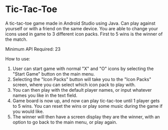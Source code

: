 # Tic-Tac-Toe
A tic-tac-toe game made in Android Studio using Java. Can play against yourself
or with a friend on the same device. You are able to change your icons used in game
to 3 different icon packs. First to 5 wins is the winner of the match.

Minimum API Required: 23

How to use:

1. User can start game with normal "X" and "O" icons by selecting the "Start Game" button on the main menu.
2. Selecting the "Icon Packs" button will take you to the "Icon Packs" screen, where you can select which icon pack to play with.
3. You can then play with the default player names, or input whatever names you like in the text field.
4. Game board is now up, and now can play tic-tac-toe until 1 player gets to 5 wins. You can reset the wins or play some music during the game if you would like.
5. The winner will then have a screen display they are the winner, with an option to go back to the main menu, or play again.
